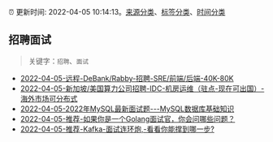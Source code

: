 :alarm_clock: 更新时间: 2022-04-05 10:14:13。[来源分类](../README.md)、[标签分类](../TAGS.md)、[时间分类](../TIMELINE.md)

## 招聘面试


> 关键字：`招聘`、`面试`



- [2022-04-05-远程-DeBank/Rabby-招聘-SRE/前端/后端-40K-80K](https://www.v2ex.com/t/845016) 
- [2022-04-05-新加坡/美国算力公司招聘-IDC-机房运维（驻点-现在可出国）-海外市场可分布式](https://www.v2ex.com/t/845011) 
- [2022-04-05-2022年MySQL最新面试题---MySQL数据库基础知识](https://toutiao.io/k/to1dvco) 
- [2022-04-05-推荐-如果你是一个Golang面试官，你会问哪些问题？](https://toutiao.io/k/yvw61mc) 
- [2022-04-05-推荐-Kafka-面试连环炮,-看看你能撑到哪一步?](https://toutiao.io/k/z30ehzv) 